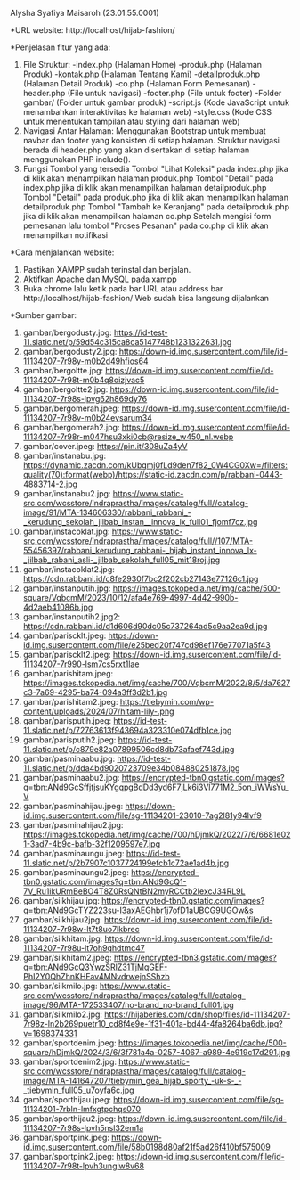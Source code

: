 Alysha Syafiya Maisaroh (23.01.55.0001)

*URL website: http://localhost/hijab-fashion/

*Penjelasan fitur yang ada:
1. File Struktur:
   -index.php (Halaman Home)
   -produk.php (Halaman Produk)
   -kontak.php (Halaman Tentang Kami)
   -detailproduk.php (Halaman Detail Produk)
   -co.php (Halaman Form Pemesanan)
   -header.php (File untuk navigasi)
   -footer.php (File untuk footer)
   -Folder gambar/ (Folder untuk gambar produk)
   -script.js (Kode JavaScript untuk menambahkan interaktivitas ke halaman web)
   -style.css (Kode CSS untuk menentukan tampilan atau styling dari halaman web)
3. Navigasi Antar Halaman:
   Menggunakan Bootstrap untuk membuat navbar dan footer yang konsisten di setiap halaman.
   Struktur navigasi berada di header.php yang akan disertakan di setiap halaman menggunakan PHP include().
4. Fungsi Tombol yang tersedia
   Tombol "Lihat Koleksi" pada index.php jika di klik akan menampilkan halaman produk.php
   Tombol "Detail" pada index.php jika di klik akan menampilkan halaman detailproduk.php
   Tombol "Detail" pada produk.php jika di klik akan menampilkan halaman detailproduk.php
   Tombol "Tambah ke Keranjang" pada detailproduk.php jika di klik akan menampilkan halaman co.php
   Setelah mengisi form pemesanan lalu tombol "Proses Pesanan" pada co.php di klik akan menampilkan notifikasi

*Cara menjalankan website:
1. Pastikan XAMPP sudah terinstal dan berjalan.
2. Aktifkan Apache dan MySQL pada xampp
3. Buka chrome lalu ketik pada bar URL atau address bar http://localhost/hijab-fashion/
Web sudah bisa langsung dijalankan

*Sumber gambar:
1. gambar/bergodusty.jpg: https://id-test-11.slatic.net/p/59d54c315ca8ca5147748b1231322631.jpg
2. gambar/bergodusty2.jpg: https://down-id.img.susercontent.com/file/id-11134207-7r98y-m0b2d49hfios64
3. gambar/bergoltte.jpg: https://down-id.img.susercontent.com/file/id-11134207-7r98t-m0b4q8oizjvac5
4. gambar/bergoltte2.jpg: https://down-id.img.susercontent.com/file/id-11134207-7r98s-lpvg62h869dy76
5. gambar/bergomerah.jpeg: https://down-id.img.susercontent.com/file/id-11134207-7r98v-m0b24evsarum34
6. gambar/bergomerah2.jpg: https://down-id.img.susercontent.com/file/id-11134207-7r98r-m047hsu3xki0cb@resize_w450_nl.webp
7. gambar/cover.jpeg: https://pin.it/308uZa4yV
8. gambar/instanabu.jpg: https://dynamic.zacdn.com/kUbgmj0fLd9den7f82_0W4CG0Xw=/filters:quality(70):format(webp)/https://static-id.zacdn.com/p/rabbani-0443-4883714-2.jpg
9. gambar/instanabu2.jpg: https://www.static-src.com/wcsstore/Indraprastha/images/catalog/full//catalog-image/91/MTA-134606330/rabbani_rabbani_-_kerudung_sekolah_jilbab_instan__innova_lx_full01_fjomf7cz.jpg
10. gambar/instacoklat.jpg: https://www.static-src.com/wcsstore/Indraprastha/images/catalog/full//107/MTA-55456397/rabbani_kerudung_rabbani-_hijab_instant_innova_lx-_jilbab_rabani_asli-_jilbab_sekolah_full05_mit18roj.jpg
11. gambar/instacoklat2.jpg: https://cdn.rabbani.id/c8fe2930f7bc2f202cb27143e77126c1.jpg
12. gambar/instanputih.jpg: https://images.tokopedia.net/img/cache/500-square/VqbcmM/2023/10/12/afa4e769-4997-4d42-990b-4d2aeb41086b.jpg
13. gambar/instanputih2.jpg2: https://cdn.rabbani.id/d1d606d90dc05c737264ad5c9aa2ea9d.jpg
14. gambar/pariscklt.jpeg: https://down-id.img.susercontent.com/file/e25bed20f747cd98ef176e77071a5f43
15. gambar/pariscklt2.jpeg: https://down-id.img.susercontent.com/file/id-11134207-7r990-lsm7cs5rxt1lae 
16. gambar/parishitam.jpeg: https://images.tokopedia.net/img/cache/700/VqbcmM/2022/8/5/da7627c3-7a69-4295-ba74-094a3ff3d2b1.jpg
17. gambar/parishitam2.jpeg: https://tiebymin.com/wp-content/uploads/2024/07/hitam-lily-.png
18. gambar/parisputih.jpeg: https://id-test-11.slatic.net/p/72763613f943694a323310e074dfb1ce.jpg
19. gambar/parisputih2.jpeg: https://id-test-11.slatic.net/p/c879e82a07899506cd8db73afaef743d.jpg
20. gambar/pasminaabu.jpg: https://id-test-11.slatic.net/p/dda4bd9020723709e34b084880251878.jpg
21. gambar/pasminaabu2.jpg: https://encrypted-tbn0.gstatic.com/images?q=tbn:ANd9GcSffjtjsuKYgqpgBdDd3yd6F7jLk6i3Vl771M2_5on_iWWsYu_V
22. gambar/pasminahijau.jpeg: https://down-id.img.susercontent.com/file/sg-11134201-23010-7ag2l81y94lvf9
23. gambar/pasminahijau2.jpg: https://images.tokopedia.net/img/cache/700/hDjmkQ/2022/7/6/6681e021-3ad7-4b9c-bafb-32f1209597e7.jpg
24. gambar/pasminaungu.jpeg: https://id-test-11.slatic.net/p/2b7907c1037724199efcb1c72ae1ad4b.jpg
25. gambar/pasminaungu2.jpeg: https://encrypted-tbn0.gstatic.com/images?q=tbn:ANd9GcQ1-7V_Ru1ikURmBeBO4T8Z0RsQNtBN2myRCCtb2IexcJ34RL9L
26. gambar/silkhijau.jpg: https://encrypted-tbn0.gstatic.com/images?q=tbn:ANd9GcTYZ223su-I3axAEGhbr1j7ofD1aUBCG9UGOw&s
27. gambar/silkhijau2jpg: https://down-id.img.susercontent.com/file/id-11134207-7r98w-lt7t8uo7lkbrec
28. gambar/silkhitam.jpg: https://down-id.img.susercontent.com/file/id-11134207-7r98u-lt7oh9qhdtmc47
29. gambar/silkhitam2.jpeg: https://encrypted-tbn3.gstatic.com/images?q=tbn:ANd9GcQ3YwzSRlZ31TjMqGEF-PhI2Y0QhZhnKHFav4MNvdrwejnSShzb
30. gambar/silkmilo.jpg: https://www.static-src.com/wcsstore/Indraprastha/images/catalog/full/catalog-image/96/MTA-172533407/no-brand_no-brand_full01.jpg
31. gambar/silkmilo2.jpg: https://hijaberies.com/cdn/shop/files/id-11134207-7r98z-ln2b269puetr10_cd8f4e9e-1f31-401a-bd44-4fa8264ba6db.jpg?v=1698374331
32. gambar/sportdenim.jpeg: https://images.tokopedia.net/img/cache/500-square/hDjmkQ/2024/3/6/3f781a4a-0257-4067-a989-4e919c17d291.jpg
33. gambar/sportdenim2.jpg: https://www.static-src.com/wcsstore/Indraprastha/images/catalog/full/catalog-image/MTA-141647207/tiebymin_gea_hijab_sporty_-uk-s-_-_tiebymin_full05_u7oyfa6c.jpg
34. gambar/sporthijau.jpeg: https://down-id.img.susercontent.com/file/sg-11134201-7rbln-lmfxgtpchqs070
35. gambar/sporthijau2.jpeg: https://down-id.img.susercontent.com/file/id-11134207-7r98s-lpvh5nsl32em1a
36. gambar/sportpink.jpeg: https://down-id.img.susercontent.com/file/58b0198d80af21f5ad26f410bf575009
37. gambar/sportpink2.jpeg: https://down-id.img.susercontent.com/file/id-11134207-7r98t-lpvh3unglw8v68
